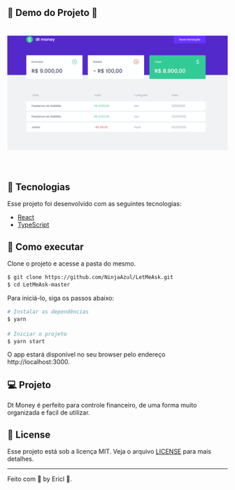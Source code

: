 ## 📢 Demo do Projeto 📢

#
<h1 align="center">
    <img alt="dtMoney" src="./public/DTMONEY.gif" />
</h1>

<br>

## 🧪 Tecnologias

Esse projeto foi desenvolvido com as seguintes tecnologias:

- [React](https://reactjs.org)
- [TypeScript](https://www.typescriptlang.org/)

## 🚀 Como executar

Clone o projeto e acesse a pasta do mesmo.

```bash
$ git clone https://github.com/NinjaAzul/LetMeAsk.git
$ cd LetMeAsk-master
```

Para iniciá-lo, siga os passos abaixo:
```bash
# Instalar as dependências
$ yarn

# Iniciar o projeto
$ yarn start
```
O app estará disponível no seu browser pelo endereço http://localhost:3000.


## 💻 Projeto

Dt Money é perfeito para controle financeiro, de uma forma muito organizada e facil de utilizar. 


## 📝 License

Esse projeto está sob a licença MIT. Veja o arquivo [LICENSE](LICENSE.md) para mais detalhes.

---

Feito com 🧢 by Ericl 🧢.
